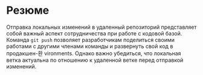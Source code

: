# Резюме

Отправка локальных изменений в удаленный репозиторий представляет собой важный аспект сотрудничества при работе с кодовой базой. Команда `git push` позволяет разработчикам поделиться своими работами с другими членами команды и развернуть свой код в продакшен-환 vironments. Однако важно убедиться, что локальная ветка актуальна по отношению к удаленной ветке перед отправкой изменений.
